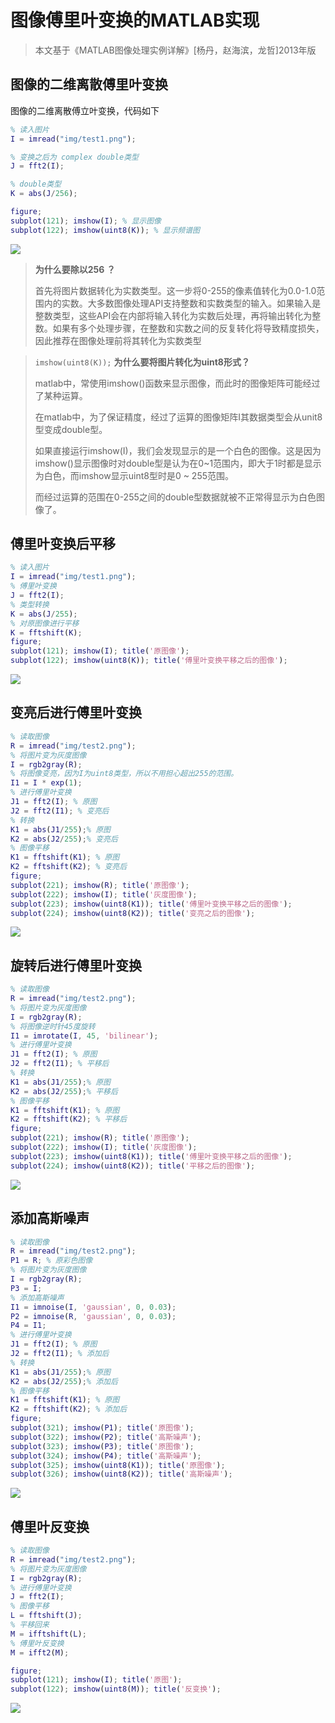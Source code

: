# 图像傅里叶变换的MATLAB实现

> 本文基于《MATLAB图像处理实例详解》[杨丹，赵海滨，龙哲]2013年版

## 图像的二维离散傅里叶变换

图像的二维离散傅立叶变换，代码如下

```matlab
% 读入图片
I = imread("img/test1.png");

% 变换之后为 complex double类型
J = fft2(I);

% double类型
K = abs(J/256);

figure;
subplot(121); imshow(I); % 显示图像
subplot(122); imshow(uint8(K)); % 显示频谱图
```

![](http://39.103.184.190:8888/JancoBlog/static/image/2021-05/20210506-21172010000.png)

> **为什么要除以256 ？**
>
> 
>
> 首先将图片数据转化为实数类型。这一步将0-255的像素值转化为0.0-1.0范围内的实数。大多数图像处理API支持整数和实数类型的输入。如果输入是整数类型，这些API会在内部将输入转化为实数后处理，再将输出转化为整数。如果有多个处理步骤，在整数和实数之间的反复转化将导致精度损失，因此推荐在图像处理前将其转化为实数类型

> `imshow(uint8(K));` **为什么要将图片转化为uint8形式？**
>
> 
>
> matlab中，常使用imshow()函数来显示图像，而此时的图像矩阵可能经过了某种运算。
>
> 在matlab中，为了保证精度，经过了运算的图像矩阵I其数据类型会从unit8型变成double型。
>
> 如果直接运行imshow(I)，我们会发现显示的是一个白色的图像。这是因为imshow()显示图像时对double型是认为在0~1范围内，即大于1时都是显示为白色，而imshow显示uint8型时是0 ~ 255范围。
>
> 而经过运算的范围在0-255之间的double型数据就被不正常得显示为白色图像了。

## 傅里叶变换后平移

```matlab
% 读入图片
I = imread("img/test1.png");
% 傅里叶变换
J = fft2(I);
% 类型转换
K = abs(J/255);
% 对原图像进行平移
K = fftshift(K); 
figure;
subplot(121); imshow(I); title('原图像');
subplot(122); imshow(uint8(K)); title('傅里叶变换平移之后的图像');
```

![](http://39.103.184.190:8888/JancoBlog/static/image/2021-05/20210506-21174310000.png)

## 变亮后进行傅里叶变换

```matlab
% 读取图像
R = imread("img/test2.png");
% 将图片变为灰度图像
I = rgb2gray(R);
% 将图像变亮，因为I为uint8类型，所以不用担心超出255的范围。
I1 = I * exp(1);
% 进行傅里叶变换
J1 = fft2(I); % 原图
J2 = fft2(I1); % 变亮后
% 转换
K1 = abs(J1/255);% 原图
K2 = abs(J2/255);% 变亮后
% 图像平移
K1 = fftshift(K1); % 原图
K2 = fftshift(K2); % 变亮后
figure;
subplot(221); imshow(R); title('原图像');
subplot(222); imshow(I); title('灰度图像');
subplot(223); imshow(uint8(K1)); title('傅里叶变换平移之后的图像');
subplot(224); imshow(uint8(K2)); title('变亮之后的图像');
```

![](http://39.103.184.190:8888/JancoBlog/static/image/2021-05/20210506-21175610000.png)

## 旋转后进行傅里叶变换

```matlab
% 读取图像
R = imread("img/test2.png");
% 将图片变为灰度图像
I = rgb2gray(R);
% 将图像逆时针45度旋转
I1 = imrotate(I, 45, 'bilinear');
% 进行傅里叶变换
J1 = fft2(I); % 原图
J2 = fft2(I1); % 平移后
% 转换
K1 = abs(J1/255);% 原图
K2 = abs(J2/255);% 平移后
% 图像平移
K1 = fftshift(K1); % 原图
K2 = fftshift(K2); % 平移后
figure;
subplot(221); imshow(R); title('原图像');
subplot(222); imshow(I); title('灰度图像');
subplot(223); imshow(uint8(K1)); title('傅里叶变换平移之后的图像');
subplot(224); imshow(uint8(K2)); title('平移之后的图像');
```

![](http://39.103.184.190:8888/JancoBlog/static/image/2021-05/20210506-21180510000.png)

## 添加高斯噪声

```matlab
% 读取图像
R = imread("img/test2.png");
P1 = R; % 原彩色图像
% 将图片变为灰度图像
I = rgb2gray(R);
P3 = I;
% 添加高斯噪声
I1 = imnoise(I, 'gaussian', 0, 0.03);
P2 = imnoise(R, 'gaussian', 0, 0.03);
P4 = I1;
% 进行傅里叶变换
J1 = fft2(I); % 原图
J2 = fft2(I1); % 添加后
% 转换
K1 = abs(J1/255);% 原图
K2 = abs(J2/255);% 添加后
% 图像平移
K1 = fftshift(K1); % 原图
K2 = fftshift(K2); % 添加后
figure;
subplot(321); imshow(P1); title('原图像');
subplot(322); imshow(P2); title('高斯噪声');
subplot(323); imshow(P3); title('原图像');
subplot(324); imshow(P4); title('高斯噪声');
subplot(325); imshow(uint8(K1)); title('原图像');
subplot(326); imshow(uint8(K2)); title('高斯噪声');
```

![](http://39.103.184.190:8888/JancoBlog/static/image/2021-05/20210506-21181610000.png)
## 傅里叶反变换

```matlab
% 读取图像
R = imread("img/test2.png");
% 将图片变为灰度图像
I = rgb2gray(R);
% 进行傅里叶变换
J = fft2(I);
% 图像平移
L = fftshift(J);
% 平移回来
M = ifftshift(L);
% 傅里叶反变换
M = ifft2(M);

figure;
subplot(121); imshow(I); title('原图');
subplot(122); imshow(uint8(M)); title('反变换');
```

![](http://39.103.184.190:8888/JancoBlog/static/image/2021-05/20210506-21182410000.png)